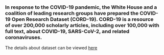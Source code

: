 ### In response to the COVID-19 pandemic, the White House and a coalition of leading research groups have prepared the COVID-19 Open Research Dataset (CORD-19). CORD-19 is a resource of over 200,000 scholarly articles, including over 100,000 with full text, about COVID-19, SARS-CoV-2, and related coronaviruses. 
The details about dataset can be viewed [here](https://www.kaggle.com/allen-institute-for-ai/CORD-19-research-challenge)
